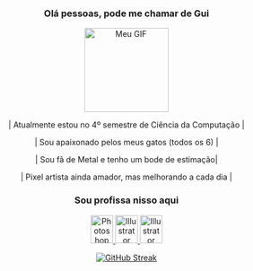 <h3 align="center">Olá pessoas, pode me chamar de Gui</h3>

<div align="center">
  <img src="https://i.imgur.com/vde3O8R.gif" alt="Meu GIF" height="150" width="150" />
  
  <p>| Atualmente estou no 4º semestre de Ciência da Computação |</p>
  <p>| Sou apaixonado pelos meus gatos (todos os 6) |</p>
  <p>| Sou fã de Metal e tenho um bode de estimação| </p>
  <p>| Pixel artista ainda amador, mas melhorando a cada dia | </p>
</div>

<h3 align="center">Sou profissa nisso aqui</h3>
<p align="center">
    <a href="seu link" target="blank">
        <img src="https://cdn.jsdelivr.net/gh/devicons/devicon@latest/icons/photoshop/photoshop-original.svg" alt="Photoshop" height="50" width="40" />
    </a>
    <a href="seu link" target="blank">
        <img src="https://cdn.jsdelivr.net/gh/devicons/devicon@latest/icons/illustrator/illustrator-plain.svg" alt="Illustrator" height="50" width="40" />
    </a>
      <a href="seu link" target="blank">
        <img src="https://cdn.jsdelivr.net/gh/devicons/devicon@latest/icons/figma/figma-original.svg" alt="Illustrator" height="50" width="40" />
    </a>
</p>

<div align="center">
  <a href="https://git.io/streak-stats">
    <img src="https://github-readme-streak-stats.herokuapp.com/?user=GuiDSousa" alt="GitHub Streak" />
  </a>
</div>

